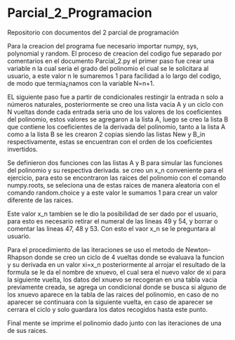 # Parcial_2_Programacion
Repositorio con documentos del 2 parcial de programación

Para la creacion del programa fue necesario importar numpy, sys, polynomial y random.
El proceso de creacion del codigo fue separado por comentarios en el documento Parcial_2.py
el primer paso fue crear una variable n la cual seria el grado del polinomio el cual se le
solicitara al usuario, a este valor n le sumaremos 1 para facilidad a lo largo del codigo,
de modo que termia¿namos con la variable N=n+1.

EL siguiente paso fue a partir de condicionales restingir la entrada n solo a números
naturales, posteriormente se creo una lista vacia A y un ciclo con N vueltas donde cada
entrada seria uno de los valores de los coeficientes del polinomio, estos valores se
agregaron a la lista A, luego se creo la lista B que contiene los coeficientes de la
derivada del polinomio, tanto a la lista A como a la lista B se les crearon 2 copias
siendo las listas New y B_in respectivamente, estas se encuentran con el orden 
de los coeficientes invertidos.

Se definieron dos funciones con las listas A y B para simular las funciones del polinomio
y su respectiva derivada. se creo un x_n conveniente para el ejercicio, para esto se
encontraron las raices del polinomio con el comando numpy.roots, se seleciona una de estas
raices de manera aleatoria con el comando random.choice y a este valor le sumamos 1
para crear un valor diferente de las raices.

Este valor x_n tambien se le dio la posibilidad de ser dado por el usuario, para esto es
necesario retirar el numeral de las lineas 49 y 54, y borrar o comentar las lineas
47, 48 y 53. Con esto el vaor x_n se le preguntara al usuario. 

Para el procedimiento de las iteraciones se uso el metodo de Newton-Rhapson donde se
creo un ciclo de 4 vueltas donde se evaluava la funcion y su derivada en un valor xi=x_n
posteriormente al arrojar el resultado de la formula se le da el nombre de xnuevo, el cual
sera el nuevo valor de xi para la siguiente vuelta, los datos del xnuevo se recogeran
en una tabla vacia previamente creada, se agrega un condicional donde se busca si alguno
de los xnuevo aparece en la tabla de las raices del polinomio, en caso de no aparecer se
continuara con la siguiente vuelta, en caso de aparecer se cerrara el ciclo y solo guardara
los datos recogidos hasta este punto.

Final mente se imprime el polinomio dado junto con las iteraciones de una de sus raices.
